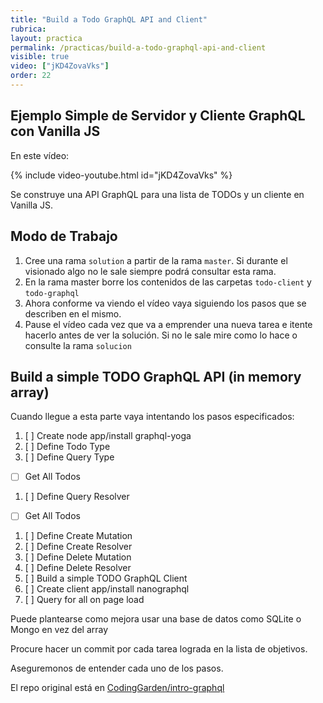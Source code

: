 ```yaml
---
title: "Build a Todo GraphQL API and Client"
rubrica: 
layout: practica
permalink: /practicas/build-a-todo-graphql-api-and-client
visible: true
video: ["jKD4ZovaVks"]
order: 22
---
```


## Ejemplo Simple de Servidor y Cliente GraphQL con Vanilla JS

En este vídeo:

{% include video-youtube.html id="jKD4ZovaVks" %}

Se construye una API GraphQL para una lista de TODOs y un cliente en Vanilla JS.

## Modo de Trabajo

1. Cree una rama `solution`  a partir de la rama `master`. Si durante el visionado algo no le sale siempre podrá consultar esta rama.
2. En la rama master borre los contenidos de las carpetas `todo-client` y `todo-graphql`
3. Ahora conforme va viendo el vídeo vaya siguiendo los pasos que se describen en el mismo.  
4. Pause el vídeo cada vez que va a emprender una nueva tarea e itente hacerlo antes de ver la solución. Si no le sale mire como lo hace o consulte la rama `solucion`

## Build a simple TODO GraphQL API (in memory array)


Cuando llegue a esta parte vaya intentando los pasos especificados:


1. [ ] Create node app/install graphql-yoga
1. [ ] Define Todo Type
1. [ ] Define Query Type
 * [ ] Get All Todos
1. [ ] Define Query Resolver
 * [ ] Get All Todos
1. [ ] Define Create Mutation
1. [ ] Define Create Resolver
1. [ ] Define Delete Mutation
1. [ ] Define Delete Resolver
1. [ ] Build a simple TODO GraphQL Client
1. [ ] Create client app/install nanographql
1. [ ] Query for all on page load

Puede plantearse como mejora usar una base de datos como SQLite o Mongo en vez del array 

Procure  hacer un commit por cada tarea lograda en la lista de objetivos.

Aseguremonos de entender cada uno de los pasos.

El repo original está en [CodingGarden/intro-graphql](https://github.com/CodingGarden/intro-graphql)

